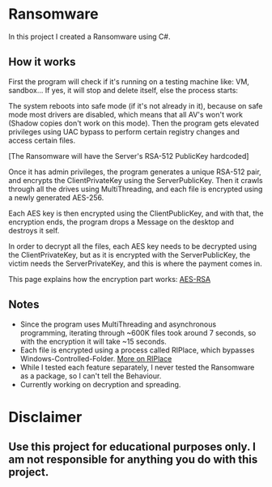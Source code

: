 # Ransomware
In this project I created a Ransomware using C#.

## How it works
First the program will check if it's running on a testing machine like: VM, sandbox...
If yes, it will stop and delete itself, else the process starts:

The system reboots into safe mode (if it's not already in it), because on safe mode most drivers are disabled, which means that all AV's won't work (Shadow copies don't work on this mode).
Then the program gets elevated privileges using UAC bypass to perform certain registry changes and access certain files.

[The Ransomware will have the Server's RSA-512 PublicKey hardcoded]

Once it has admin privileges, the program generates a unique RSA-512 pair, and encrypts the ClientPrivateKey using the ServerPublicKey.
Then it crawls through all the drives using MultiThreading, and each file is encrypted using a newly generated AES-256.

Each AES key is then encrypted using the ClientPublicKey, and with that, the encryption ends, the program drops a Message on the desktop and destroys it self.

In order to decrypt all the files, each AES key needs to be decrypted using the ClientPrivateKey, but as it is encrypted with the ServerPublicKey, the victim needs the ServerPrivateKey, and this is where the payment comes in.

This page explains how the encryption part works: [AES-RSA](https://medium.com/@tarcisioma/ransomware-encryption-techniques-696531d07bb9)

## Notes
* Since the program uses MultiThreading and asynchronous programming, iterating through ~600K files took around 7 seconds, so with the encryption it will take ~15 seconds.
* Each file is encrypted using a process called RIPlace, which bypasses Windows-Controlled-Folder. [More on RIPlace](https://www.bleepingcomputer.com/news/security/new-riplace-bypass-evades-windows-10-av-ransomware-protection/)
* While I tested each feature separately, I never tested the Ransomware as a package, so I can't tell the Behaviour.
* Currently working on decryption and spreading.

# Disclaimer
## Use this project for educational purposes only. I am not responsible for anything you do with this project.
